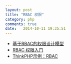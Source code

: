 ```yaml
---
layout: post
title: "RBAC 权限"
category: php
comments: true
date:   2014-10-11 19:35:51
---
```



- [基于RBAC的权限设计模型](http://blog.csdn.net/huanghanzzz2006/article/details/1429666)
- [RBAC 权限入门](http://www.cnblogs.com/zc22/archive/2007/10/08/917493.html)
- [ThinkPHP示例：RBAC](http://www.thinkphp.cn/extend/235.html)
